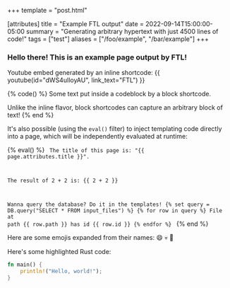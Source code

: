 +++
template = "post.html"

[attributes]
title = "Example FTL output"
date = 2022-09-14T15:00:00-05:00
summary = "Generating arbitrary hypertext with just 4500 lines of code!"
tags = ["test"]
aliases = ["/foo/example", "/bar/example"]
+++

### Hello there! This is an example page output by FTL!

Youtube embed generated by an inline shortcode: 
{{ youtube(id="dWS4uIloyAU", link_text="FTL") }}

{% code() %}
Some text put inside a codeblock by a block shortcode.

Unlike the inline flavor, block shortcodes can capture an arbitrary block of text!
{% end %}

It's also possible (using the `eval()` filter) to inject templating code directly into a page, which will be independently evaluated at runtime:

{% eval() %}
<code>
The title of this page is: "{{ page.attributes.title }}".

The result of 2 + 2 is: {{ 2 + 2 }}

Wanna query the database? Do it in the templates!
{% set query = DB.query("SELECT * FROM input_files") %}
{% for row in query %}
File at path {{ row.path }} has id {{ row.id }}
{% endfor %}
</code>
{% end %}

Here are some emojis expanded from their names: :smile: :skull: :eagle:

Here's some highlighted Rust code:
```rs
fn main() {
    println!("Hello, world!");
}
```